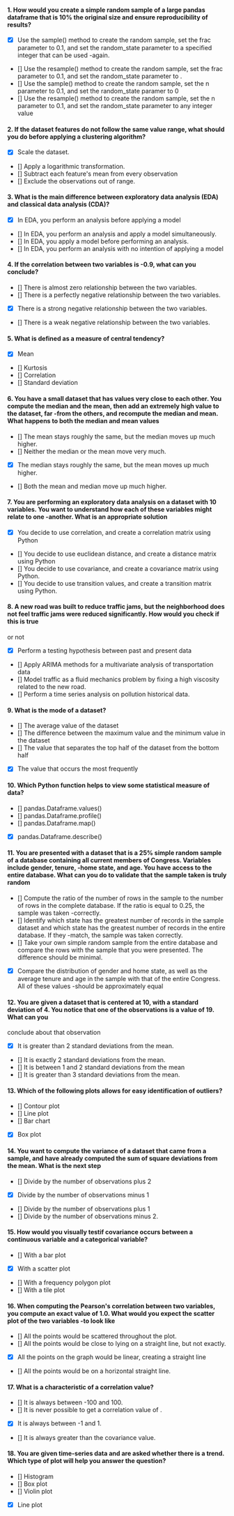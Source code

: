 #### 1. How would you create a simple random sample of a large pandas dataframe that is 10% the original size and ensure reproducibility of results?

- [x] Use the sample() method to create the random sample, set the frac parameter to 0.1, and set the random_state parameter to a specified integer that can be used -again.
- [] Use the resample() method to create the random sample, set the frac parameter to 0.1, and set the random_state parameter to .
- [] Use the sample() method to create the random sample, set the n parameter to 0.1, and set the random_state paramer to 0
- [] Use the resample() method to create the random sample, set the n parameter to 0.1, and set the random_state parameter to any integer value

#### 2. If the dataset features do not follow the same value range, what should you do before applying a clustering algorithm?

- [x] Scale the dataset.
- [] Apply a logarithmic transformation.
- [] Subtract each feature's mean from every observation
- [] Exclude the observations out of range.

#### 3. What is the main difference between exploratory data analysis (EDA) and classical data analysis (CDA)?

- [x] In EDA, you perform an analysis before applying a model
- [] In EDA, you perform an analysis and apply a model simultaneously.
- [] In EDA, you apply a model before performing an analysis.
- [] In EDA, you perform an analysis with no intention of applying a model

#### 4. If the correlation between two variables is -0.9, what can you conclude?

- [] There is almost zero relationship between the two variables.
- [] There is a perfectly negative relationship between the two variables.
- [x] There is a strong negative relationship between the two variables.
- [] There is a weak negative relationship between the two variables.

#### 5. What is defined as a measure of central tendency?

- [x] Mean
- [] Kurtosis
- [] Correlation
- [] Standard deviation

#### 6. You have a small dataset that has values very close to each other. You compute the median and the mean, then add an extremely high value to the dataset, far -from the others, and recompute the median and mean. What happens to both the median and mean values

- [] The mean stays roughly the same, but the median moves up much higher.
- [] Neither the median or the mean move very much.
- [x] The median stays roughly the same, but the mean moves up much higher.
- [] Both the mean and median move up much higher.

#### 7. You are performing an exploratory data analysis on a dataset with 10 variables. You want to understand how each of these variables might relate to one -another. What is an appropriate solution

- [x] You decide to use correlation, and create a correlation matrix using Python
- [] You decide to use euclidean distance, and create a distance matrix using Python
- [] You decide to use covariance, and create a covariance matrix using Python.
- [] You decide to use transition values, and create a transition matrix using Python.

#### 8. A new road was built to reduce traffic jams, but the neighborhood does not feel traffic jams were reduced significantly. How would you check if this is true

or not

- [x] Perform a testing hypothesis between past and present data
- [] Apply ARIMA methods for a multivariate analysis of transportation data
- [] Model traffic as a fluid mechanics problem by fixing a high viscosity related to the new road.
- [] Perform a time series analysis on pollution historical data.

#### 9. What is the mode of a dataset?

- [] The average value of the dataset
- [] The difference between the maximum value and the minimum value in the dataset
- [] The value that separates the top half of the dataset from the bottom half
- [x] The value that occurs the most frequently

#### 10. Which Python function helps to view some statistical measure of data?

- [] pandas.Dataframe.values()
- [] pandas.Dataframe.profile()
- [] pandas.Dataframe.map()
- [x] pandas.Dataframe.describe()

#### 11. You are presented with a dataset that is a 25% simple random sample of a database containing all current members of Congress. Variables include gender, tenure, -home state, and age. You have access to the entire database. What can you do to validate that the sample taken is truly random

- [] Compute the ratio of the number of rows in the sample to the number of rows in the complete database. If the ratio is equal to 0.25, the sample was taken -correctly.
- [] Identify which state has the greatest number of records in the sample dataset and which state has the greatest number of records in the entire database. If they -match, the sample was taken correctly.
- [] Take your own simple random sample from the entire database and compare the rows with the sample that you were presented. The difference should be minimal.
- [x] Compare the distribution of gender and home state, as well as the average tenure and age in the sample with that of the entire Congress. All of these values -should be approximately equal

#### 12. You are given a dataset that is centered at 10, with a standard deviation of 4. You notice that one of the observations is a value of 19. What can you

conclude about that observation

- [x] It is greater than 2 standard deviations from the mean.
- [] It is exactly 2 standard deviations from the mean.
- [] It is between 1 and 2 standard deviations from the mean
- [] It is greater than 3 standard deviations from the mean.

#### 13. Which of the following plots allows for easy identification of outliers?

- [] Contour plot
- [] Line plot
- [] Bar chart
- [x] Box plot

#### 14. You want to compute the variance of a dataset that came from a sample, and have already computed the sum of square deviations from the mean. What is the next step

- [] Divide by the number of observations plus 2
- [x] Divide by the number of observations minus 1
- [] Divide by the number of observations plus 1
- [] Divide by the number of observations minus 2.

#### 15. How would you visually testif covariance occurs between a continuous variable and a categorical variable?

- [] With a bar plot
- [x] With a scatter plot
- [] With a frequency polygon plot
- [] With a tile plot

#### 16. When computing the Pearson's correlation between two variables, you compute an exact value of 1.0. What would you expect the scatter plot of the two variables -to look like

- [] All the points would be scattered throughout the plot.
- [] All the points would be close to lying on a straight line, but not exactly.
- [x] All the points on the graph would be linear, creating a straight line
- [] All the points would be on a horizontal straight line.

#### 17. What is a characteristic of a correlation value?

- [] It is always between -100 and 100.
- [] It is never possible to get a correlation value of .
- [x] It is always between -1 and 1.
- [] It is always greater than the covariance value.

#### 18. You are given time-series data and are asked whether there is a trend. Which type of plot will help you answer the question?

- [] Histogram
- [] Box plot
- [] Violin plot
- [x] Line plot
